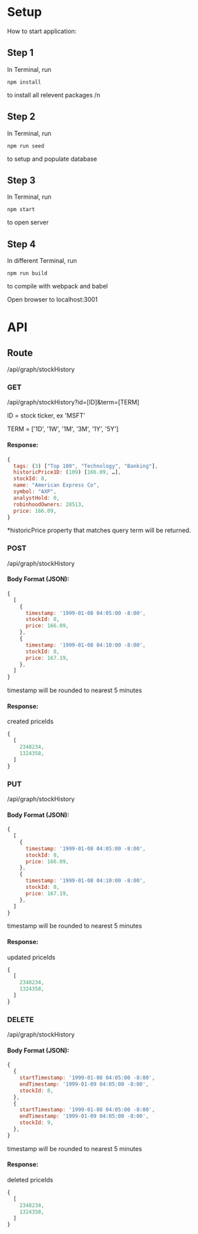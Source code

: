 # Setup
How to start application:

## Step 1

In Terminal, run 
```
npm install
``` 
to install all relevent packages /n

## Step 2

In Terminal, run 
```
npm run seed
```
to setup and populate database

## Step 3

In Terminal, run
```
npm start
```
to open server

## Step 4

In different Terminal, run 
```
npm run build
```
to compile with webpack and babel

Open browser to localhost:3001

# API

## Route
/api/graph/stockHistory

### GET
/api/graph/stockHistory?id=[ID]&term=[TERM]

ID = stock ticker, ex 'MSFT'

TERM = ['1D', '1W', '1M', '3M', '1Y', '5Y']

#### Response:
```javascript
{
  tags: (3) ["Top 100", "Technology", "Banking"],
  historicPrice1D: (109) [166.09, …],
  stockId: 8,
  name: "American Express Co",
  symbol: "AXP",
  analystHold: 0,
  robinhoodOwners: 28513,
  price: 166.09,
}
```
*historicPrice property that matches query term will be returned.


### POST
/api/graph/stockHistory

#### Body Format (JSON):
```javascript
{
  [
    {
      timestamp: '1999-01-08 04:05:00 -8:00',
      stockId: 8,
      price: 166.09,
    },
    {
      timestamp: '1999-01-08 04:10:00 -8:00',
      stockId: 8,
      price: 167.19,
    },
  ]
}
```
timestamp will be rounded to nearest 5 minutes

#### Response:
created priceIds
```javascript
{
  [
    2348234,
    1324358,
  ]
}
```


### PUT
/api/graph/stockHistory

#### Body Format (JSON):
```javascript
{
  [
    {
      timestamp: '1999-01-08 04:05:00 -8:00',
      stockId: 8,
      price: 166.09,
    },
    {
      timestamp: '1999-01-08 04:10:00 -8:00',
      stockId: 8,
      price: 167.19,
    },
  ]
}
```
timestamp will be rounded to nearest 5 minutes

#### Response:
updated priceIds
```javascript
{
  [
    2348234,
    1324358,
  ]
}
```


### DELETE
/api/graph/stockHistory

#### Body Format (JSON):
```javascript
{
  {
    startTimestamp: '1999-01-08 04:05:00 -8:00',
    endTimestamp: '1999-01-09 04:05:00 -8:00',
    stockId: 8,
  },
  {
    startTimestamp: '1999-01-08 04:05:00 -8:00',
    endTimestamp: '1999-01-09 04:05:00 -8:00',
    stockId: 9,
  },
}
```
timestamp will be rounded to nearest 5 minutes

#### Response:
deleted priceIds
```javascript
{
  [
    2348234,
    1324358,
  ]
}
```